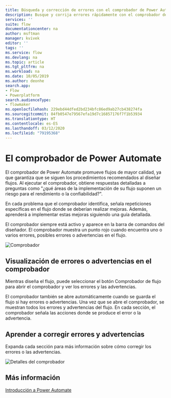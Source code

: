 ```yaml
---
title: Búsqueda y corrección de errores con el comprobador de Power Automate | Microsoft Docs
description: Busque y corrija errores rápidamente con el comprobador de Power Automate.
services: ''
suite: flow
documentationcenter: na
author: msftman
manager: kvivek
editor: ''
tags: ''
ms.service: flow
ms.devlang: na
ms.topic: article
ms.tgt_pltfrm: na
ms.workload: na
ms.date: 10/05/2019
ms.author: deonhe
search.app:
- Flow
- Powerplatform
search.audienceType:
- flowmaker
ms.openlocfilehash: 229ebd44dfed2bd234bfc86ed9ab27cb438274fa
ms.sourcegitcommit: 84fb0547e79567efa19d7c16857176f7f1b53934
ms.translationtype: HT
ms.contentlocale: es-ES
ms.lasthandoff: 03/12/2020
ms.locfileid: "79195368"
---
```

# <a name="the-power-automate-checker"></a>El comprobador de Power Automate


El comprobador de Power Automate promueve flujos de mayor calidad, ya que garantiza que se siguen los procedimientos recomendados al diseñar flujos. Al ejecutar el comprobador, obtiene respuestas detalladas a preguntas como "¿qué áreas de la implementación de su flujo suponen un riesgo para el rendimiento o la confiabilidad?".

En cada problema que el comprobador identifica, señala repeticiones específicas en el flujo donde se deberían realizar mejoras. Además, aprenderá a implementar estas mejoras siguiendo una guía detallada.

El comprobador siempre está activo y aparece en la barra de comandos del diseñador. El comprobador muestra un punto rojo cuando encuentra uno o varios errores, posibles errores o advertencias en el flujo.

![Comprobador](media/checker/checker-in-designer.png "Comprobador")


## <a name="view-errors-or-warnings-in-the-checker"></a>Visualización de errores o advertencias en el comprobador

Mientras diseña el flujo, puede seleccionar el botón Comprobador de flujo para abrir el comprobador y ver los errores y las advertencias. 

El comprobador también se abre automáticamente cuando se guarda el flujo si hay errores o advertencias.  Una vez que se abre el comprobador, se muestran todos los errores y advertencias del flujo. En cada sección, el comprobador señala las acciones donde se produce el error o la advertencia. 

## <a name="learn-to-fix-errors-and-warnings"></a>Aprender a corregir errores y advertencias

Expanda cada sección para más información sobre cómo corregir los errores o las advertencias.

![Detalles del comprobador](media/checker/checker-detail.png "Detalles del comprobador")

## <a name="learn-more"></a>Más información

[Introducción a Power Automate](getting-started.md)



